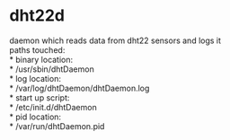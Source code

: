 # dht22d
daemon which reads data from dht22 sensors and logs it  
paths touched:  
    * binary location:  
        * /usr/sbin/dhtDaemon  
    * log location:  
        * /var/log/dhtDaemon/dhtDaemon.log  
    * start up script:  
        * /etc/init.d/dhtDaemon  
    * pid location:  
        * /var/run/dhtDaemon.pid  
